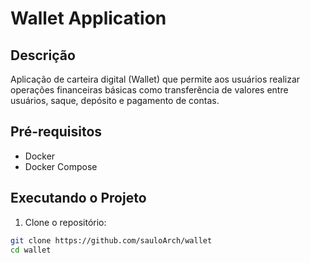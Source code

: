 # Wallet Application

## Descrição

Aplicação de carteira digital (Wallet) que permite aos usuários realizar operações financeiras básicas como transferência de valores entre usuários, saque, depósito e pagamento de contas.

## Pré-requisitos

- Docker
- Docker Compose

## Executando o Projeto

1. Clone o repositório:

```bash
git clone https://github.com/sauloArch/wallet
cd wallet